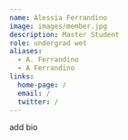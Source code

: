 ```yaml
---
name: Alessia Ferrandino
image: images/member.jpg
description: Master Student
role: undergrad wet
aliases:
  - A. Ferrandino
  - A Ferrandino
links:
  home-page: /
  email: /
  twitter: /
---
```

add bio
